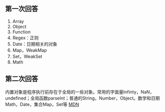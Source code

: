 ## 第一次回答
1. Array
2. Object
3. Function
4. Regex：正则
5. Date：日期相关的对象
6. Map，WeakMap
7. Set，WeakSet
8. Math

## 第二次回答
内置对象是程序执行前存在于全局的一些对象。常用的字面量Infinty，NaN，undefined；全局函数parseInt；普通的String，Number，Object。数学和日期Math，Date，集合Map，Set等
[MDN](https://developer.mozilla.org/zh-CN/docs/Web/JavaScript/Reference/Global_Objects)